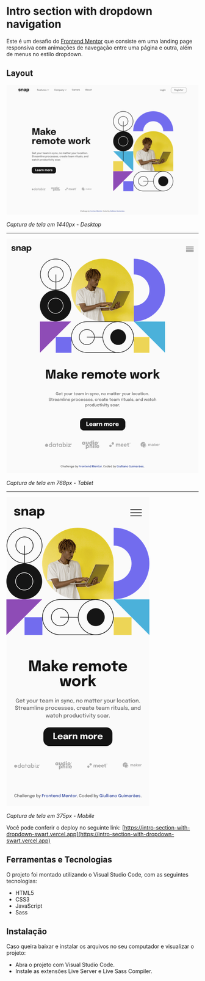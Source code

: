 # Intro section with dropdown navigation

Este é um desafio do [Frontend Mentor](https://www.frontendmentor.io) que consiste em uma landing page responsiva com animações de navegação entre uma página e outra, além de menus no estilo dropdown.

## Layout

![Captura de tela em 1440px - Desktop](images/screenshots/screenshot-1440px.png)

*Captura de tela em 1440px - Desktop*

---

![Captura de tela em 768px - Tablet](images/screenshots/screenshot-768px.png)

*Captura de tela em 768px - Tablet*

---

![Captura de tela em 375px - Mobile](images/screenshots/screenshot-375px.png)

*Captura de tela em 375px - Mobile*

Você pode conferir o deploy no seguinte link: [https://intro-section-with-dropdown-swart.vercel.app](https://intro-section-with-dropdown-swart.vercel.app)

## Ferramentas e Tecnologias

O projeto foi montado utilizando o Visual Studio Code, com as seguintes tecnologias:

- HTML5
- CSS3
- JavaScript
- Sass

## Instalação

Caso queira baixar e instalar os arquivos no seu computador e visualizar o projeto:

- Abra o projeto com Visual Studio Code.
- Instale as extensões Live Server e Live Sass Compiler.